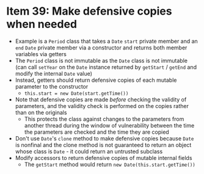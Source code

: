 # Item 39: Make defensive copies when needed

* Example is a `Period` class that takes a `Date` `start` private member and an `end` `Date` private member via a constructor and returns both member variables via getters
* The `Period` class is not immutable as the `Date` class is not immutable (can call `setYear` on the `Date` instance returned by `getStart` / `getEnd` and modify the internal `Date` value)
* Instead, getters should return defensive copies of each mutable parameter to the constructor
  * `this.start = new Date(start.getTime())`
* Note that defensive copies are made _before_ checking the validity of parameters, and the validity check is performed on the copies rather than on the originals
  * This protects the class against changes to the parameters from another thread during the window of vulnerability between the time the parameters are checked and the time they are copied
* Don't use `Date`'s `clone` method to make defensive copies because `Date` is nonfinal and the clone method is not guaranteed to return an object whose class is `Date` - it could return an untrusted subclass
* Modify accessors to return defensive copies of mutable internal fields
  * The `getStart` method would return `new Date(this.start.getTime())`
